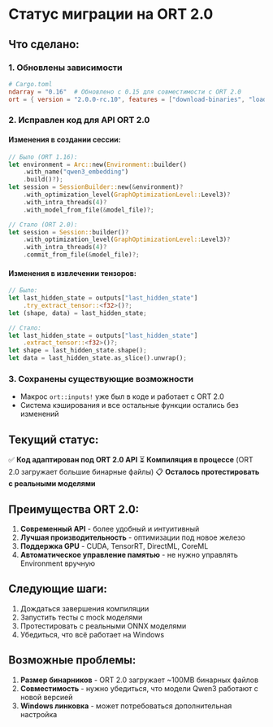 # Статус миграции на ORT 2.0

## Что сделано:

### 1. Обновлены зависимости
```toml
# Cargo.toml
ndarray = "0.16"  # Обновлено с 0.15 для совместимости с ORT 2.0
ort = { version = "2.0.0-rc.10", features = ["download-binaries", "load-dynamic", "cuda", "tensorrt", "coreml", "directml"] }
```

### 2. Исправлен код для API ORT 2.0

#### Изменения в создании сессии:
```rust
// Было (ORT 1.16):
let environment = Arc::new(Environment::builder()
    .with_name("qwen3_embedding")
    .build()?);
let session = SessionBuilder::new(&environment)?
    .with_optimization_level(GraphOptimizationLevel::Level3)?
    .with_intra_threads(4)?
    .with_model_from_file(&model_file)?;

// Стало (ORT 2.0):
let session = Session::builder()?
    .with_optimization_level(GraphOptimizationLevel::Level3)?
    .with_intra_threads(4)?
    .commit_from_file(&model_file)?;
```

#### Изменения в извлечении тензоров:
```rust
// Было:
let last_hidden_state = outputs["last_hidden_state"]
    .try_extract_tensor::<f32>()?;
let (shape, data) = last_hidden_state;

// Стало:
let last_hidden_state = outputs["last_hidden_state"]
    .extract_tensor::<f32>()?;
let shape = last_hidden_state.shape();
let data = last_hidden_state.as_slice().unwrap();
```

### 3. Сохранены существующие возможности
- Макрос `ort::inputs!` уже был в коде и работает с ORT 2.0
- Система кэширования и все остальные функции остались без изменений

## Текущий статус:

✅ **Код адаптирован под ORT 2.0 API**
⏳ **Компиляция в процессе** (ORT 2.0 загружает большие бинарные файлы)
📋 **Осталось протестировать с реальными моделями**

## Преимущества ORT 2.0:

1. **Современный API** - более удобный и интуитивный
2. **Лучшая производительность** - оптимизации под новое железо
3. **Поддержка GPU** - CUDA, TensorRT, DirectML, CoreML
4. **Автоматическое управление памятью** - не нужно управлять Environment вручную

## Следующие шаги:

1. Дождаться завершения компиляции
2. Запустить тесты с mock моделями
3. Протестировать с реальными ONNX моделями
4. Убедиться, что всё работает на Windows

## Возможные проблемы:

1. **Размер бинарников** - ORT 2.0 загружает ~100MB бинарных файлов
2. **Совместимость** - нужно убедиться, что модели Qwen3 работают с новой версией
3. **Windows линковка** - может потребоваться дополнительная настройка
